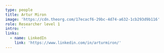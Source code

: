 ```yaml
---
type: people
title: Artur Miron
image: 'https://cdn.theorg.com/17ecacf6-29bc-4d74-a632-1cb293d9b116'
role: Researcher level 1
intro: ''
links:
  - name: LinkedIn
    link: 'https://www.linkedin.com/in/arturmiron/'
---
```


